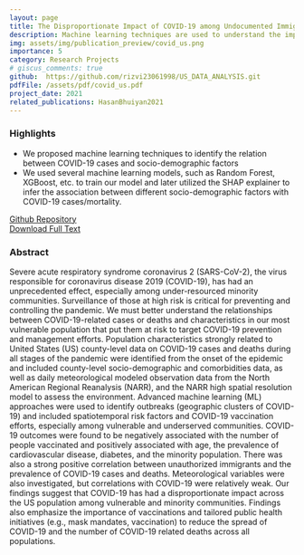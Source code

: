 ```yaml
---
layout: page
title: The Disproportionate Impact of COVID-19 among Undocumented Immigrants and Racial Minorities in the US 
description: Machine learning techniques are used to understand the impact of socio-demographic factors on COVID-19
img: assets/img/publication_preview/covid_us.png
importance: 5
category: Research Projects
# giscus_comments: true
github:  https://github.com/rizvi23061998/US_DATA_ANALYSIS.git
pdfFile: /assets/pdf/covid_us.pdf
project_date: 2021
related_publications: HasanBhuiyan2021
---
```

<h3>Highlights</h3>
<ul>
    <li>We proposed machine learning techniques to identify the relation between COVID-19 cases and socio-demographic factors</li>
    <li>We used several machine learning models, such as Random Forest, XGBoost, etc. to train our model and later utilized the
SHAP explainer to infer the association between different socio-demographic factors with COVID-19 cases/mortality.
    </li>
</ul>

<a href='{{ page.github }}'> Github Repository </a>
<br>
<a href='{{ page.pdfFile }}'>Download Full Text</a>

<h3>Abstract</h3>
<p>
Severe acute respiratory syndrome coronavirus 2 (SARS-CoV-2), the virus responsible for coronavirus disease 2019 (COVID-19), has had an unprecedented effect, especially among under-resourced minority communities. Surveillance of those at high risk is critical for preventing and controlling the pandemic. We must better understand the relationships between COVID-19-related cases or deaths and characteristics in our most vulnerable population that put them at risk to target COVID-19 prevention and management efforts. Population characteristics strongly related to United States (US) county-level data on COVID-19 cases and deaths during all stages of the pandemic were identified from the onset of the epidemic and included county-level socio-demographic and comorbidities data, as well as daily meteorological modeled observation data from the North American Regional Reanalysis (NARR), and the NARR high spatial resolution model to assess the environment. Advanced machine learning (ML) approaches were used to identify outbreaks (geographic clusters of COVID-19) and included spatiotemporal risk factors and COVID-19 vaccination efforts, especially among vulnerable and underserved communities. COVID-19 outcomes were found to be negatively associated with the number of people vaccinated and positively associated with age, the prevalence of cardiovascular disease, diabetes, and the minority population. There was also a strong positive correlation between unauthorized immigrants and the prevalence of COVID-19 cases and deaths. Meteorological variables were also investigated, but correlations with COVID-19 were relatively weak. Our findings suggest that COVID-19 has had a disproportionate impact across the US population among vulnerable and minority communities. Findings also emphasize the importance of vaccinations and tailored public health initiatives (e.g., mask mandates, vaccination) to reduce the spread of COVID-19 and the number of COVID-19 related deaths across all populations.
</p>